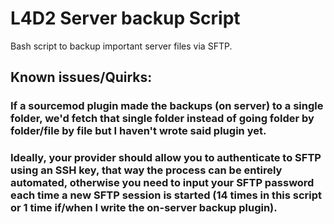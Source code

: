 # L4D2 Server backup Script
Bash script to backup important server files via SFTP.

## Known issues/Quirks:
### If a sourcemod plugin made the backups (on server) to a single folder, we'd fetch that single folder instead of going folder by folder/file by file but I haven't wrote said plugin yet.
### Ideally, your provider should allow you to authenticate to SFTP using an SSH key, that way the process can be entirely automated, otherwise you need to input your SFTP password each time a new SFTP session is started (14 times in this script or 1 time if/when I write the on-server backup plugin).
